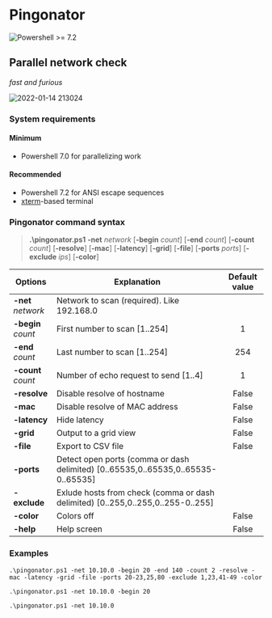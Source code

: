 # Pingonator

![Powershell >= 7.2](https://img.shields.io/badge/Powershell-%3E=7.2-blue.svg)

## Parallel network check

*fast and furious*

![2022-01-14 213024](https://user-images.githubusercontent.com/47281323/149566817-fff15bd9-02ed-487e-b66b-02682a1f5150.png)


### System requirements
#### Minimum
- Powershell 7.0 for parallelizing work
#### Recommended
- Powershell 7.2 for ANSI escape sequences
- [xterm](https://en.wikipedia.org/wiki/Xterm)-based terminal
### Pingonator command syntax

>**.\pingonator.ps1** **-net** *network* [**-begin** *count*] [**-end** *count*] [**-count** *count*] [**-resolve**] [**-mac**] [**-latency**] [**-grid**] [**-file**] [**-ports** *ports*] [**-exclude** *ips*] [**-color**] 

|Options|Explanation|Default value|
|---|---|:---:|
|**-net** *network*|Network to scan (required). Like 192.168.0||
|**-begin** *count*|First number to scan [1..254]|1|
|**-end** *count*|Last number to scan [1..254]|254|
|**-count** *count*|Number of echo request to send [1..4]|1|
|**-resolve**|Disable resolve of hostname|False|
|**-mac**|Disable resolve of MAC address |False|
|**-latency**|Hide latency|False|
|**-grid**|Output to a grid view|False|
|**-file**|Export to CSV file|False|
|**-ports**|Detect open ports (comma or dash delimited) [0..65535,0..65535,0..65535-0..65535]||
|**-exclude**|Exlude hosts from check (comma or dash delimited) [0..255,0..255,0..255-0..255]||
|**-color**|Colors off|False|
|**-help**|Help screen|False|

### Examples

`.\pingonator.ps1 -net 10.10.0 -begin 20 -end 140 -count 2 -resolve -mac -latency -grid -file -ports 20-23,25,80 -exclude 1,23,41-49 -color`

`.\pingonator.ps1 -net 10.10.0 -begin 20`

`.\pingonator.ps1 -net 10.10.0`

